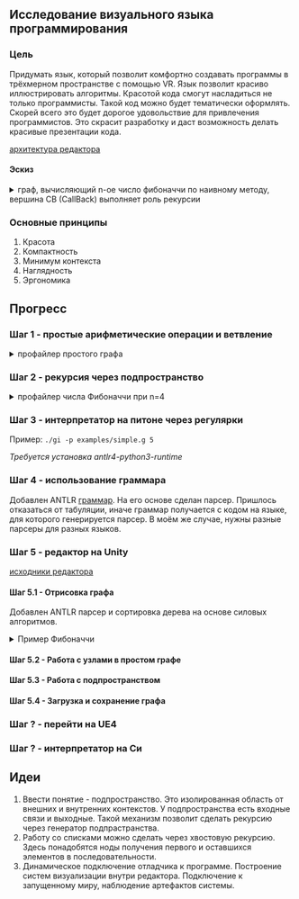 ## Исследование визуального языка программирования

### Цель

Придумать язык, который позволит комфортно создавать программы в трёхмерном пространстве с помощью VR. Язык позволит красиво иллюстрировать алгоритмы. Красотой кода смогут насладиться не только программисты. Такой код можно будет тематически оформлять. Скорей всего это будет дорогое удовольствие для привлечения программистов. Это скрасит разработку и даст возможность делать красивые презентации кода.

[архитектура редактора](.//docs/editor-arch.md)

#### Эскиз

<details>
  <summary>граф, вычисляющий n-ое число фибоначчи по наивному методу, вершина CB (CallBack) выполняет роль рекурсии</summary>
  <img src="./target.jpg" height="600pt"/>
</details>

### Основные принципы
1. Красота
2. Компактность
3. Минимум контекста
4. Наглядность
5. Эргономика

## Прогресс

### Шаг 1 - простые арифметические операции и ветвление

<details>
  <summary>профайлер простого графа</summary>
  <img src="./step1.svg?sanitize=true"/>
</details>

### Шаг 2 - рекурсия через подпространство

<details>
  <summary>профайлер числа Фибоначчи при n=4</summary>
  <img src="./step2.svg?sanitize=true"/>
</details>

### Шаг 3 - интерпретатор на питоне через регулярки

Пример:
`./gi -p examples/simple.g 5`

_Требуется установка antlr4-python3-runtime_

### Шаг 4 - использование граммара

Добавлен ANTLR [граммар](./Gravis.g4). На его основе сделан парсер. Пришлось отказаться от табуляции, иначе граммар получается с кодом на языке, для которого генерируется парсер. В моём же случае, нужны разные парсеры для разных языков.

### Шаг 5 - редактор на Unity

[исходники редактора](./editor)

#### Шаг 5.1 - Отрисовка графа

Добавлен ANTLR парсер и сортировка дерева на основе силовых алгоритмов.

<details>
  <summary>Пример Фибоначчи</summary>
  <img src="./step5-1.png"/>
</details>

#### Шаг 5.2 - Работа с узлами в простом графе
#### Шаг 5.3 - Работа с подпространством
#### Шаг 5.4 - Загрузка и сохранение графа

### Шаг ? - перейти на UE4

### Шаг ? - интерпретатор на Си

## Идеи

1. Ввести понятие - подпространство. Это изолированная область от внешних и внутренних контекстов. У подпространства есть входные связи и выходные. Такой механизм позволит сделать рекурсию через генератор подпрастранства.
2. Работу со списками можно сделать через хвостовую рекурсию. Здесь понадобятся ноды получения первого и оставшихся элементов в последовательности.
3. Динамическое подключение отладчика к программе. Построение систем визуализации внутри редактора. Подключение к запущенному миру, наблюдение артефактов системы.
